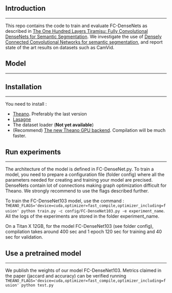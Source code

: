 ## Introduction
___

This repo contains the code to train and evaluate FC-DenseNets as described in [The One Hundred Layers Tiramisu:
Fully Convolutional DenseNets for Semantic Segmentation](https://arxiv.org/abs/1611.09326.). We investigate the use of [Densely Connected Convolutional Networks for semantic segmentation](https://arxiv.org/abs/1608.06993), and report state of the art results on datasets such as CamVid.

## Model
___

## Installation
___

You need to install :
- [Theano](https://github.com/Theano/Theano). Preferably the last version
- [Lasagne](https://github.com/Lasagne/Lasagne)
- The dataset loader (**Not yet available**)
- (Recommend) [The new Theano GPU backend](https://github.com/Theano/libgpuarray). Compilation will be much faster.

## Run experiments
___

The architecture of the model is defined in FC-DenseNet.py. To train a model, you need to prepare a configuration file (folder config) where all the parameters needed for creating and training your model are precised. DenseNets contain lot of connections making graph optimization difficult for Theano. We strongly recommend to use the flags described further.

To train the FC-DenseNet103 model, use the command : `THEANO_FLAGS='device=cuda,optimizer=fast_compile,optimizer_including=fusion' python train.py -c config/FC-DenseNet103.py -e experiment_name`. All the logs of the experiments are stored in the folder experiment_name.

On a Titan X 12GB, for the model FC-DenseNet103 (see folder config), compilation takes around 400 sec and 1 epoch 120 sec for training and 40 sec for validation.

## Use a pretrained model
___

We publish the weights of our model FC-DenseNet103. Metrics claimed in the paper (jaccard and accuracy) can be verified running 
`THEANO_FLAGS='device=cuda,optimizer=fast_compile,optimizer_including=fusion' python test.py`





